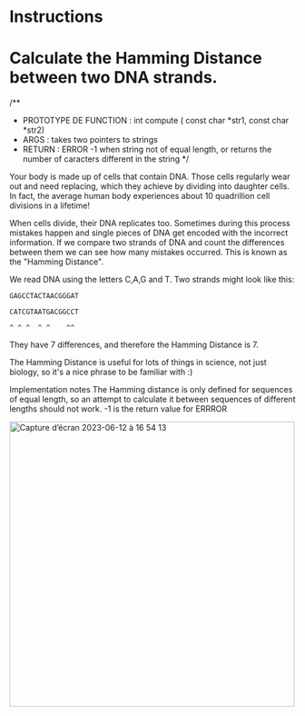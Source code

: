 # Instructions
# Calculate the Hamming Distance between two DNA strands.

/**
*   PROTOTYPE DE FUNCTION : int compute ( const char *str1, const char *str2)
*   ARGS : takes two pointers to strings
*   RETURN : ERROR -1 when string not of equal length, or returns the number of caracters different in the string
*/

Your body is made up of cells that contain DNA. Those cells regularly wear out and need replacing, which they achieve by dividing into daughter cells. In fact, the average human body experiences about 10 quadrillion cell divisions in a lifetime!

When cells divide, their DNA replicates too. Sometimes during this process mistakes happen and single pieces of DNA get encoded with the incorrect information. If we compare two strands of DNA and count the differences between them we can see how many mistakes occurred. This is known as the "Hamming Distance".

We read DNA using the letters C,A,G and T. Two strands might look like this:

    GAGCCTACTAACGGGAT

    CATCGTAATGACGGCCT

    ^ ^ ^  ^ ^    ^^

They have 7 differences, and therefore the Hamming Distance is 7.

The Hamming Distance is useful for lots of things in science, not just biology, so it's a nice phrase to be familiar with :)

Implementation notes
The Hamming distance is only defined for sequences of equal length, so an attempt to calculate it between sequences of different lengths should not work.
-1 is the return value for ERRROR


<img width="502" alt="Capture d’écran 2023-06-12 à 16 54 13" src="https://github.com/NigeParis/hamming/assets/128382762/3fb6c16c-d564-4051-80fe-ed6a4df71128">
